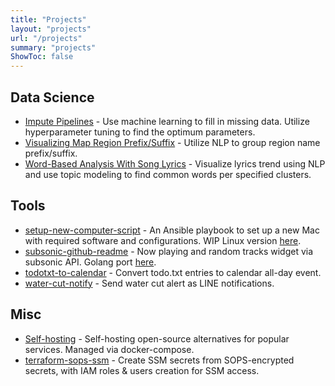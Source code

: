 ```yaml
---
title: "Projects"
layout: "projects"
url: "/projects"
summary: "projects"
ShowToc: false
---
```


## Data Science

- [Impute Pipelines](https://www.karnwong.me/posts/impute-pipelines/) - Use machine learning to fill in missing data. Utilize hyperparameter tuning to find the optimum parameters.
- [Visualizing Map Region Prefix/Suffix](https://www.karnwong.me/posts/visualizing-map-region-prefix-suffix/) - Utilize NLP to group region name prefix/suffix.
- [Word-Based Analysis With Song Lyrics](https://www.karnwong.me/posts/word-based-analysis-with-song-lyrics/) - Visualize lyrics trend using NLP and use topic modeling to find common words per specified clusters.

## Tools

- [setup-new-computer-script](https://github.com/devbaygroup/setup-new-computer-script) - An Ansible playbook to set up a new Mac with required software and configurations. WIP Linux version [here](https://github.com/kahnwong/ansible-playground).
- [subsonic-github-readme](https://github.com/kahnwong/subsonic-github-readme) - Now playing and random tracks widget via subsonic API. Golang port [here](https://github.com/kahnwong/subsonic-github-readme-golang).
- [todotxt-to-calendar](https://github.com/kahnwong/todotxt-to-calendar) - Convert todo.txt entries to calendar all-day event.
- [water-cut-notify](https://github.com/kahnwong/water-cut-notify) - Send water cut alert as LINE notifications.

## Misc

- [Self-hosting](https://github.com/kahnwong/self-hosted) - Self-hosting open-source alternatives for popular services. Managed via docker-compose.
- [terraform-sops-ssm](https://github.com/kahnwong/terraform-sops-ssm) - Create SSM secrets from SOPS-encrypted secrets, with IAM roles & users creation for SSM access.
